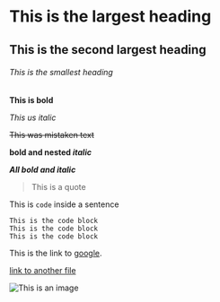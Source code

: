 # This is the largest heading
## This is the second largest heading
###### This is the smallest heading

**This is bold**

_This us italic_

~~This was mistaken text~~

**bold and nested _italic_**

***All bold and italic***

>This is a quote

This is `code` inside a sentence

```
This is the code block
This is the code block
This is the code block
```

This is the link to [google](https://www.google.com/).

[link to another file](./anotherFile.md)

![This is an image](https://myoctocat.com/assets/images/base-octocat.svg)






